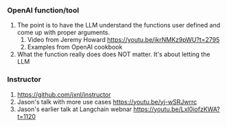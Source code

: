 ### OpenAI function/tool
1. The point is to have the LLM understand the functions user defined and come up with proper arguments.
	1. Video from Jeremy Howard https://youtu.be/jkrNMKz9pWU?t=2795
	2. Examples from OpenAI cookbook
2. What the function really does does NOT matter. It's about letting the LLM
### Instructor
1. https://github.com/jxnl/instructor
2. Jason's talk with more use cases https://youtu.be/yj-wSRJwrrc
3. Jason's earlier talk at Langchain webnar https://youtu.be/LxI0iofzKWA?t=1120